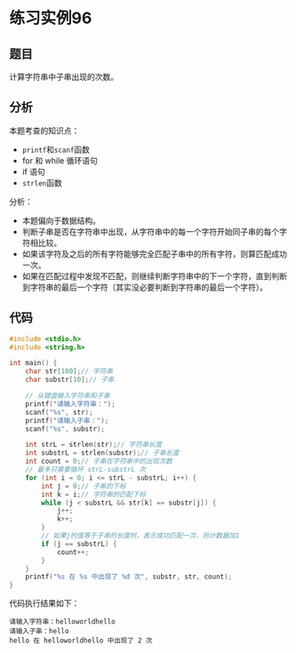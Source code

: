 # 练习实例96

## 题目
计算字符串中子串出现的次数。


## 分析

本题考查的知识点：
- `printf`和`scanf`函数
- for 和 while 循环语句
- if 语句
- `strlen`函数

分析：
- 本题偏向于数据结构。
- 判断子串是否在字符串中出现，从字符串中的每一个字符开始同子串的每个字符相比较。
- 如果该字符及之后的所有字符能够完全匹配子串中的所有字符，则算匹配成功一次。
- 如果在匹配过程中发现不匹配，则继续判断字符串中的下一个字符，直到判断到字符串的最后一个字符（其实没必要判断到字符串的最后一个字符）。


## 代码

```c
#include <stdio.h>
#include <string.h>

int main() {
    char str[100];// 字符串
    char substr[10];// 子串

    // 从键盘输入字符串和子串
    printf("请输入字符串：");
    scanf("%s", str);
    printf("请输入子串：");
    scanf("%s", substr);

    int strL = strlen(str);// 字符串长度
    int substrL = strlen(substr);// 子串长度
    int count = 0;// 子串在字符串中的出现次数
    // 最多只需要循环 strL-substrL 次
    for (int i = 0; i <= strL - substrL; i++) {
        int j = 0;// 子串的下标
        int k = i;// 字符串的匹配下标
        while (j < substrL && str[k] == substr[j]) {
            j++;
            k++;
        }
        // 如果j的值等于子串的长度时，表示成功匹配一次，则计数器加1
        if (j == substrL) {
            count++;
        }
    }
    printf("%s 在 %s 中出现了 %d 次", substr, str, count);
}
```

代码执行结果如下：

```text
请输入字符串：helloworldhello
请输入子串：hello
hello 在 helloworldhello 中出现了 2 次
```